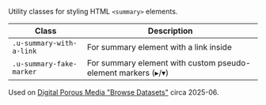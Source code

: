 Utility classes for styling HTML `<summary>` elements.

| Class                     | Description
| - | - |
| `.u-summary-with-a-link`  | For summary element with a link inside
| `.u-summary-fake-marker`  | For summary element with custom pseudo-element markers (▸/▾)

Used on [Digital Porous Media "Browse Datasets"](https://pprd.digitalrocks.tacc.utexas.edu/datasets/317/#project-files) circa 2025-06.
